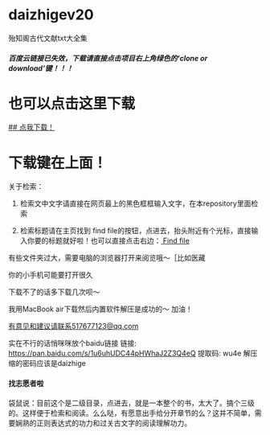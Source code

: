# daizhigev20
殆知阁古代文献txt大全集

##### 百度云链接已失效，下载请直接点击项目右上角绿色的‘clone or download’键！！！
# 也可以点击这里下载 
<a href="https://github.com/garychowcmu/daizhigev20/archive/master.zip" class="btn btn-sm empty-icon float-right BtnGroup-item" data-pjax="" data-hotkey="t" data-ga-click="Repository, find file, location:repo overview">
      ## 点我下载！
    </a>

# 下载键在上面！

关于检索：
1. 检索文中文字请直接在网页最上的黑色框框输入文字，在本repository里面检索




2. 检索标题请在主页找到 find file的按钮，点进去，抬头附近有个光标，直接输入你要的标题就好啦！也可以直接点击右边：<a href="https://github.com/garychowcmu/daizhigev20/find/master" class="btn btn-sm empty-icon float-right BtnGroup-item" data-pjax="" data-hotkey="t" data-ga-click="Repository, find file, location:repo overview">
      Find file
    </a>







有些文件夹过大，需要电脑的浏览器打开来阅览哦～［比如医藏





你的小手机可能要打开很久


下载不了的话多下载几次呗～


我用MacBook air下载然后内置软件解压是成功的～
加油！





有意见和建议请联系517677123@qq.com






实在不行的话悄咪咪放个baidu链接
链接: https://pan.baidu.com/s/1u6uhUDC44pHWhaJ2Z3Q4eQ 提取码: wu4e 解压缩的密码应该是daizhige




#### 找志愿者啦 ####
袋鼠说：目前这个是二级目录，点进去，就是一本整个的书，太大了。搞个三级的。这样便于检索和阅读。么么哒，有愿意出手给分开章节的么？这并不简单，需要娴熟的正则表达式的功力和过关古文字的阅读理解功力。


